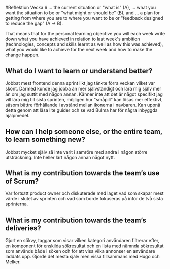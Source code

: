 #Reflektion Vecka 6
... the current situation or "what is" (A), 
... what you want the situation to be or "what might or should be" (B), and 
... a plan for getting from where you are to where you want to be or "feedback designed to reduce 
the gap" (A -> B).

That means that for the personal learning objective you will each week write down what you have 
achieved in relation to last week's ambition (technologies, concepts and skills learnt as well as 
how this was achieved), what you would like to achieve for the next week and how to make the change 
happen. 

## What do I want to learn or understand better?
Jobbat mest frontend denna sprint likt jag tänkte förra veckan vilket var skönt. Därmed kunde jag jobba än mer självständigt och lära mig själv mer än om jag suttit med någon annan. Känner inte att det är något specifikt jag vill lära mig till sista sprinten, möjligen hur "småpill" kan lösas mer effektivt, såsom bättre förhållande i avstånd mellan ikonerna i navbaren. Kan uppnå detta genom att läsa lite guider och se vad Bulma har för några inbyggda hjälpmedel.

## How can I help someone else, or the entire team, to learn something new?
Jobbat mycket själv så inte varit i samröre med andra i någon större utsträckning. Inte heller lärt någon annan något nytt.   

## What is my contribution towards the team’s use of Scrum?
Var fortsatt product owner och diskuterade med laget vad som skapar mest värde i slutet av sprinten och vad som borde fokuseras på inför de två sista sprinterna. 

## What is my contribution towards the team’s deliveries? 
Gjort en sökvy, taggar som visar vilken kategori användaren filtrerar efter, en komponent för enskilda sökresultat och en lista med nämnda sökresultat som används både i söken och för att visa vilka annonser en användare laddats upp. Gjorde det mesta själv men vissa tillsammans med Hugo och Melker.